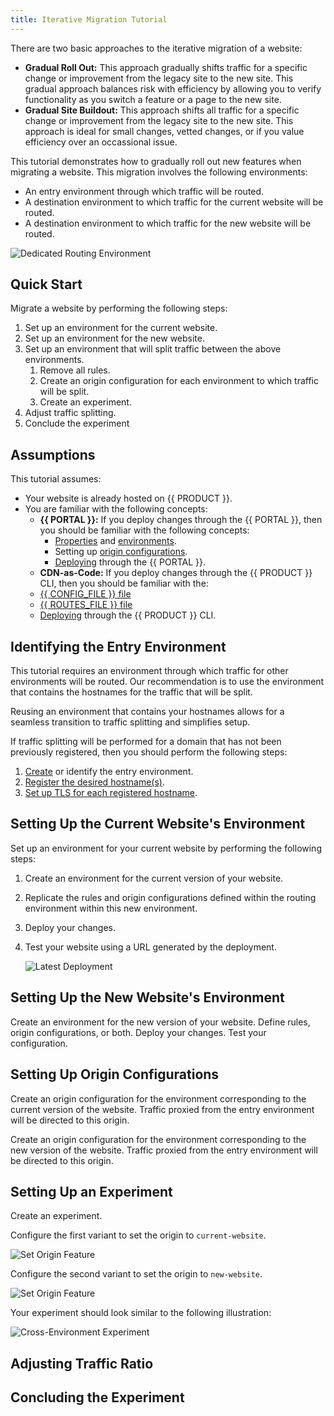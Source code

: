 ```yaml
---
title: Iterative Migration Tutorial
---
```


There are two basic approaches to the iterative migration of a website:

-   **Gradual Roll Out:** This approach gradually shifts traffic for a specific change or improvement from the legacy site to the new site. This gradual approach balances risk with efficiency by allowing you to verify functionality as you switch a feature or a page to the new site. 
-   **Gradual Site Buildout:** This approach shifts all traffic for a specific change or improvement from the legacy site to the new site. This approach is ideal for small changes, vetted changes, or if you value efficiency over an occassional issue. 

This tutorial demonstrates how to gradually roll out new features when migrating a website. This migration involves the following environments:

-   An entry environment through which traffic will be routed.
-   A destination environment to which traffic for the current website will be routed.
-   A destination environment to which traffic for the new website will be routed.

![Dedicated Routing Environment](/images/v7/experimentation-routing-dedicated-environment.png)

## Quick Start

Migrate a website by performing the following steps:

1.  Set up an environment for the current website.
2.  Set up an environment for the new website.
3.  Set up an environment that will split traffic between the above environments.
    1.  Remove all rules.
    2.  Create an origin configuration for each environment to which traffic will be split.
    3.  Create an experiment.
4.  Adjust traffic splitting.
5.  Conclude the experiment

## Assumptions

This tutorial assumes:

-   Your website is already hosted on {{ PRODUCT }}. 
-   You are familiar with the following concepts:
    -   **{{ PORTAL }}:** If you deploy changes through the {{ PORTAL }}, then you should be familiar with the following concepts:
        -   [Properties](/guides/basics/properties) and [environments](/guides/basics/environments).
        -   Setting up [origin configurations](/guides/basics/origins).
        -   [Deploying](/guides/basics/deployments) through the {{ PORTAL }}.
    -   **CDN-as-Code:** If you deploy changes through the {{ PRODUCT }} CLI, then you should be familiar with the:
    -   [{{ CONFIG_FILE }} file](/guides/performance/cdn_as_code/edgio_config)
    -   [{{ ROUTES_FILE }} file](/guides/develop/cli)
    -   [Deploying](/guides/basics/deployments) through the {{ PRODUCT }} CLI. 

## Identifying the Entry Environment

This tutorial requires an environment through which traffic for other environments will be routed. Our recommendation is to use the environment that contains the hostnames for the traffic that will be split. 

<Callout type="info">

  Reusing an environment that contains your hostnames allows for a seamless transition to traffic splitting and simplifies setup.

</Callout>

If traffic splitting will be performed for a domain that has not been previously registered, then you should perform the following steps:
1.  [Create](/guides/basics/environments#creating-an-environment) or identify the entry environment.
2.  [Register the desired hostname(s)](/guides/basics/hostnames#setup).
3.  [Set up TLS for each registered hostname](/guides/basics/hostnames#https-traffic).

## Setting Up the Current Website's Environment

Set up an environment for your current website by performing the following steps:

1.  Create an environment for the current version of your website. 
2.  Replicate the rules and origin configurations defined within the routing environment within this new environment. 
3.  Deploy your changes. 
4.  Test your website using a URL generated by the deployment.

    ![Latest Deployment](/images/v7/experimentation-latest-deployment.png)

## Setting Up the New Website's Environment

Create an environment for the new version of your website. Define rules, origin configurations, or both. Deploy your changes. Test your configuration.

<!--TODO - Specific instructions-->

## Setting Up Origin Configurations

Create an origin configuration for the environment corresponding to the current version of the website. Traffic proxied from the entry environment will be directed to this origin.

Create an origin configuration for the environment corresponding to the new version of the website. Traffic proxied from the entry environment will be directed to this origin.


## Setting Up an Experiment

Create an experiment.

Configure the first variant to set the origin to `current-website`.

![Set Origin Feature](/images/v7/experimentation-cross-env-experiment-set-origin.png)

Configure the second variant to set the origin to `new-website`.

![Set Origin Feature](/images/v7/experimentation-cross-env-experiment-set-origin.png)

Your experiment should look similar to the following illustration:
    
![Cross-Environment Experiment](/images/v7/experimentation-cross-env-experiment.png?width=650)

## Adjusting Traffic Ratio




## Concluding the Experiment
